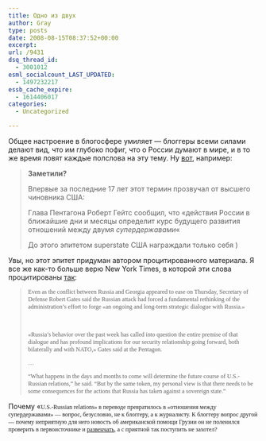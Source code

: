 ```yaml
---
title: Одно из двух
author: Gray
type: posts
date: 2008-08-15T08:37:52+00:00
excerpt:
url: /9431
dsq_thread_id:
  - 3001012
esml_socialcount_LAST_UPDATED:
  - 1497232217
essb_cache_expire:
  - 1614406017
categories:
  - Uncategorized

---
```








Общее настроение в блогосфере умиляет &#8212; блоггеры всеми силами делают вид, что им глубоко пофиг, что о России думают в мире, и в то же время ловят каждые полслова на эту тему. Ну <a href="http://www.pro-kurator.ru/post82753134/" target="_blank">вот</a>, например:

> **Заметили?**
> 
> Впервые за последние 17 лет этот термин прозвучал от высшего чиновника США:
> 
> Глава Пентагона Роберт Гейтс сообщил, что &#171;действия России в ближайшие дни и месяцы определит курс будущего развития отношений между двумя _супердержавами_&#171;
> 
> До этого эпитетом superstate США награждали только себя )
> 
> </blockquote> 
> 
> 
> 
> Увы, но этот эпитет придуман автором процитированного материала. Я все же как-то больше верю New York Times, в которой эти слова процитированы <a href="http://www.nytimes.com/2008/08/15/world/europe/15policy.html?_r=1&hp&oref=slogin" target="_blank">так</a>:
> 
> 
> 
> > 
> > 
> > <p style="font: 12.0px Lucida Grande">
> >   Even as the conflict between Russia and Georgia appeared to ease on Thursday, Secretary of Defense Robert Gates said the Russian attack had forced a fundamental rethinking of the administration&#8217;s effort to forge &#171;an ongoing and long-term strategic dialogue with Russia.&#187;
> > </p></p> 
> > 
> > <p style="font: 12.0px Lucida Grande; min-height: 15.0px">
> >
> > </p>
> > 
> > <p style="font: 12.0px Lucida Grande">
> >   &#171;Russia&#8217;s behavior over the past week has called into question the entire premise of that dialogue and has profound implications for our security relationship going forward, both bilaterally and with NATO,&#187; Gates said at the Pentagon.
> > </p>
> > 
> > <p style="font: 12.0px Lucida Grande">
> >   &#8230;
> > </p>
> > 
> > <p style="font: 12.0px Lucida Grande">
> >   “What happens in the days and months to come will determine the future course of U.S.-Russian relations,” he said. “But by the same token, my personal view is that there needs to be some consequences for the actions that Russia has taken against a sovereign state.”
> > </p>
> > 
> > </blockquote> 
> > 
> > 
> > 
> > Почему &#171;<span style="font-family: 'Lucida Grande'; font-size: 12px;">U.S.-Russian relations&#187; в переводе превратилось в &#171;отношения между супердержавами&#187; &#8212; вопрос, безусловно, не к блоггеру, а к журналисту. К блоггеру вопрос другой &#8212; почему неприятную для него новость об американской помощи Грузии он не поленился проверить в первоисточнике и <a href="http://www.pro-kurator.ru/post82646411/" target="_blank">развенчать</a>, а с приятной так поступить не захотел?</span>
> > 
> >